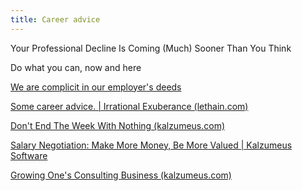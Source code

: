 ```yaml
---
title: Career advice
---
```


Your Professional Decline Is Coming (Much) Sooner Than You Think

Do what you can, now and here 

[We are complicit in our employer's deeds](https://drewdevault.com/2020/05/05/We-are-complicit-in-our-employers-deeds.html)

[Some career advice. | Irrational Exuberance (lethain.com)](https://lethain.com/career-advice/)

[Don't End The Week With Nothing (kalzumeus.com)](https://training.kalzumeus.com/newsletters/archive/do-not-end-the-week-with-nothing)

[Salary Negotiation: Make More Money, Be More Valued | Kalzumeus Software](https://www.kalzumeus.com/2012/01/23/salary-negotiation/)

[Growing One's Consulting Business (kalzumeus.com)](https://training.kalzumeus.com/newsletters/archive/consulting_1)


